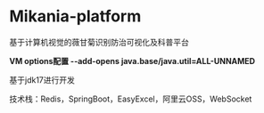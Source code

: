 # Mikania-platform
基于计算机视觉的薇甘菊识别防治可视化及科普平台

**VM options配置 --add-opens java.base/java.util=ALL-UNNAMED**


基于jdk17进行开发


技术栈：Redis，SpringBoot，EasyExcel，阿里云OSS，WebSocket
